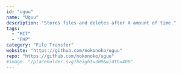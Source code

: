 ```yaml
---
id: "uguu"
name: "Uguu"
description: "Stores files and deletes after X amount of time."
tags:
  - "MIT"
  - "PHP"
category: "File Transfer"
website: "https://github.com/nokonoko/uguu"
repo: "https://github.com/nokonoko/uguu"
#image: "/placeholder.svg?height=300&width=400"
---
```


